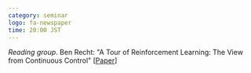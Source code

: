 ```yaml
---
category: seminar
logo: fa-newspaper
time: 20:00 JST
---
```


*Reading group*. Ben Recht: "A Tour of Reinforcement Learning: The View from Continuous Control" [[Paper](https://www.annualreviews.org/doi/pdf/10.1146/annurev-control-053018-023825)]

